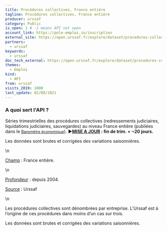 ```yaml
---
title: Procédures collectives, France entière
tagline: Procédures collectives, France entière
producer: urssaf
category: Public
is_open: 1 # -1 means API not open
account_link: https://pole-emploi.io/inscription
external_site: https://open.urssaf.fr/explore/dataset/procedures-collectives-france-entiere/api/
partners:
  - urssaf
keywords:
  - urssaf
doc_tech_external: https://open.urssaf.fr/explore/dataset/procedures-collectives-france-entiere/api/
themes:
  - Emploi
kind:
  - API
from: urssaf
visits_2019: 1000
last_update: 02/08/2021
---
```


### A quoi sert l'API ?

<p><span style=\"font-size: 12.495px;\">Séries trimestrielles des procédures collectives (redressements judiciaires, liquidations judiciaires, sauvegardes) au niveau France entière </span><span style=\"font-size: 0.833rem;\">(publiées dans le</span><span style=\"font-size: 0.833rem;\"> </span><a href=\"https://www.acoss.fr/home/observatoire-economique/publications/barometre-economique.html\" style='background-color: rgb(255, 255, 255); font-family: -apple-system, BlinkMacSystemFont, \"Segoe UI\", Roboto, Helvetica, Arial, sans-serif; font-size: 12.495px; font-weight: 400;' target=\"\_blank\"><span style=\"font-weight: bolder;\">Baromètre économique</span></a>). <span style=\"font-family: Arial, sans-serif; font-size: 11pt;\">►</span><b style=\"font-family: inherit; font-size: 0.833rem;\"><u><a href=\"https://open.urssaf.fr/explore/dataset/planning-de-mise-a-jour/table/?sort=date_de_mise_a_jour\" target=\"\_blank\">MISE A JOUR</a></u> : fin de trim. + ~20 jours.</b></p><p>Les données sont brutes et corrigées des variations saisonnières.</p>\n<p><u>Champ</u> : France entière.</p>\n<p><u>Profondeur</u> : depuis 2004.</p><p><u style=\"font-size: 12.495px;\">Source</u><span style=\"font-size: 12.495px;\"> : Urssaf</span><br/></p>\n<p style='font-family: -apple-system, BlinkMacSystemFont, \"Segoe UI\", Roboto, Helvetica, Arial, sans-serif;'><span style=\"font-family: inherit;\">Les procédures collectives sont dénombrées par entreprise. L’Urssaf est à l’origine de ces procédures dans moins d’un cas sur trois.</span></p><p style='font-family: -apple-system, BlinkMacSystemFont, \"Segoe UI\", Roboto, Helvetica, Arial, sans-serif;'>Les données sont brutes et corrigées des variations saisonnières.</p><p style='font-family: -apple-system, BlinkMacSystemFont, \"Segoe UI\", Roboto, Helvetica, Arial, sans-serif;'><br/></p>
